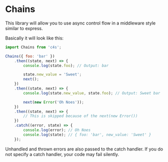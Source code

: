 # Chains

This library will allow you to use async control flow in a middleware style similar to express.

Basically it will look like this:

```javascript
import Chains from 'c4s';

Chains({ foo: 'bar' })
    .then((state, next) => {
        console.log(state.foo); // Output: bar

        state.new_value = 'Sweet';
        next();
    })
    .then((state, next) => {
        console.log(state.new_value, state.foo); // Output: Sweet bar

        next(new Error('Oh Noes'));
    })
    .then((state, next) => {
        // This is skipped because of the next(new Error())
    })
    .catch((error, state) => {
        console.log(error); // Oh Noes
        console.log(state); // { foo: 'bar', new_value: 'Sweet' }
    });
```

Unhandled and thrown errors are also passed to the catch handler. If you do not specify a catch handler, your code may fail silently.
